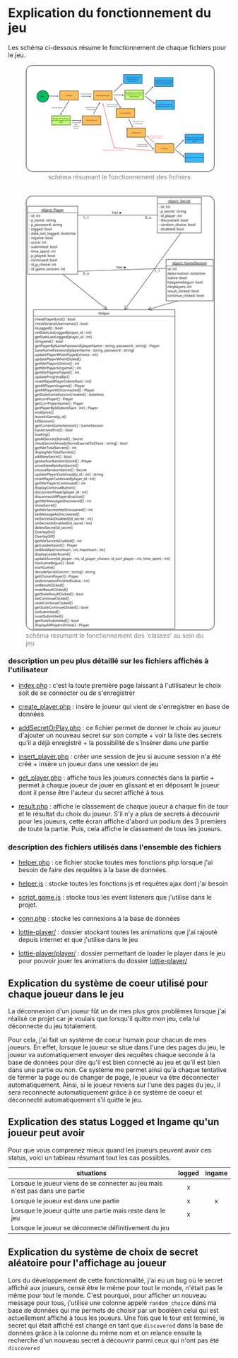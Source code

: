 # Explication du fonctionnement du jeu
Les schéma ci-dessous résume le fonctionnement de chaque fichiers pour le jeu.
<figure>
<img src='../images/schema_summary_front.png' alt="schéma qui résume le fonctionnement des fichiers" style="border: 2px solid  gray; border-radius:15px">
<figcaption style="display: flex; justify-content: center; color: grey">schéma résumant le fonctionnement des fichiers</figcaption>

<br>
<br>

<img src="../images/second_schema.png" alt="schéma qui résume le fonctionnement des 'classes' au sein du jeu" style="border: 2px solid  gray; border-radius:15px">

<figcaption style="display: flex; justify-content: center; color: grey">schéma résumant le fonctionnement des 'classes' au sein du jeu</figcaption>

</figure>

### description un peu plus détaillé sur les fichiers affichés à l'utilisateur

- [index.php](../php/index.php) : c'est la toute première page laissant à l'utilisateur le choix soit de se connecter ou de s'enregistrer

- [create_player.php](../php/create_player.php) : insère le joueur qui vient de s'enregistrer en base de données

- [addSecretOrPlay.php](../php/addSecretOrPlay.php) : ce fichier permet de donner le choix au joueur d'ajouter un nouveau secret sur son compte + voir la liste des secrets qu'il a déjà enregistré + la possibilité de s'insèrer dans une partie

- [insert_player.php](../php/insert_player.php) : créer une session de jeu si aucune session n'a été créé + insère un joueur dans une session de jeu

- [get_player.php](../php/get_player.php) : affiche tous les joueurs connectés dans la partie + permet à chaque joueur de jouer en glissant et en déposant le joueur dont il pense être l'auteur du secret affiché à tous

- [result.php](../php/result.php) : affiche le classement de chaque joueur à chaque fin de tour et le résultat du choix du joueur. S'il n'y a plus de secrets à découvrir pour les joueurs, cette écran affiche d'abord un podium des 3 premiers de toute la partie. Puis, cela affiche le classement de tous les joueurs.

### description des fichiers utilisés dans l'ensemble des fichiers 
- [helper.php](../php/helper.php) : ce fichier stocke toutes mes fonctions php lorsque j'ai besoin de faire des requêtes à la base de données.

- [helper.js](../js/helper.js) : stocke toutes les fonctions js et requêtes ajax dont j'ai besoin

- [script_game.js](../js/script_game.js) : stocke tous les event listeners que j'utilise dans le projet.

- [conn.php](../php/conn.php) : stocke les connexions à la base de données

- [lottie-player/](../lottie-player/) : dossier stockant toutes les animations que j'ai rajouté depuis internet et que j'utilise dans le jeu

- [lottie-player/player/](../lottie-player/player/) : dossier permettant de loader le player dans le jeu pour pouvoir jouer les animations du dossier [lottie-player/](../lottie-player/)

## Explication du système de coeur utilisé pour chaque joueur dans le jeu
La déconnexion d'un joueur fût un de mes plus gros problèmes lorsque j'ai réalisé ce projet car je voulais que lorsqu'il quitte mon jeu, cela lui déconnecte du jeu totalement.

Pour cela, j'ai fait un système de coeur humain pour chacun de mes joueurs. En effet, lorsque le joueur se situe dans l'une des pages du jeu, le joueur va automatiquement envoyer des requêtes chaque seconde à la base de données pour dire qu'il est bien connecté au jeu et qu'il est bien dans une partie ou non. Ce système me permet ainsi qu'à chaque tentative de fermer la page ou de changer de page, le joueur va être déconnecter automatiquement. Ainsi, si le joueur reviens sur l'une des pages du jeu, il sera reconnecté automatiquement grâce à ce système de coeur et déconnecté automatiquement s'il quitte le jeu.

## Explication des status Logged et Ingame qu'un joueur peut avoir
Pour que vous comprenez mieux quand les joueurs peuvent avoir ces status, voici un tableau résumant tout les cas possibles.

| situations | logged | ingame |
|---|:---:|:---:|
| Lorsque le joueur viens de se connecter au jeu mais n'est pas dans une partie | x |  |
| Lorsque le joueur est dans une partie | x | x |
| Lorsque le joueur quitte une partie mais reste dans le jeu | x |  |
| Lorsque le joueur se déconnecte définitivement du jeu |  |  |


## Explication du système de choix de secret aléatoire pour l'affichage au joueur
Lors du développement de cette fonctionnalité, j'ai eu un bug où le secret affiché aux joueurs, censé être le même pour tout le monde, n'était pas le même pour tout le monde. C'est pourquoi, pour afficher un nouveau message pour tous, j'utilise une colonne appelé `random_choice` dans ma base de données qui me permets de choisir par un booléen celui qui est actuellement affiché à tous les joueurs. Une fois que le tour est terminé, le secret qui était affiché est changé en tant que `discovered` dans la base de données grâce à la colonne du même nom et on relance ensuite la recherche d'un nouveau secret à découvrir parmi ceux qui n'ont pas été `discovered`